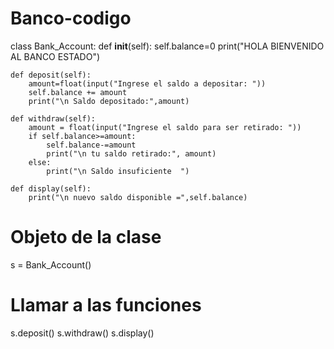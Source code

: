 # Banco-codigo

class Bank_Account:
    def __init__(self):
        self.balance=0
        print("HOLA BIENVENIDO AL BANCO ESTADO")
 
    def deposit(self):
        amount=float(input("Ingrese el saldo a depositar: "))
        self.balance += amount
        print("\n Saldo depositado:",amount)
 
    def withdraw(self):
        amount = float(input("Ingrese el saldo para ser retirado: "))
        if self.balance>=amount:
            self.balance-=amount
            print("\n tu saldo retirado:", amount)
        else:
            print("\n Saldo insuficiente  ")
 
    def display(self):
        print("\n nuevo saldo disponible =",self.balance)
 

  
# Objeto de la clase
s = Bank_Account()
  
# Llamar a las funciones 
s.deposit()
s.withdraw()
s.display()
